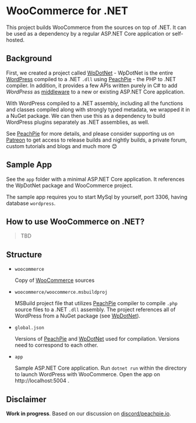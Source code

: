 # WooCommerce for .NET

This project builds WooCommerce from the sources on top of .NET. It can be used as a dependency by a regular ASP.NET Core application or self-hosted.

## Background

First, we created a project called [WpDotNet](https://github.com/iolevel/wpdotnet-sdk) - WpDotNet is the entire [WordPress](https://wordpress.org/download/) compiled to a .NET `.dll` using [PeachPie](https://peachpie.io) - the PHP to .NET compiler. In addition, it provides a few APIs written purely in C# to add _WordPress_ as [middleware](https://learn.microsoft.com/en-us/aspnet/core/fundamentals/middleware/?view=aspnetcore-8.0) to a new or existing ASP.NET Core application.

With WordPress compiled to a .NET assembly, including all the functions and classes compiled along with strongly typed metadata, we wrapped it in a NuGet package. We can then use this as a dependency to build WordPress plugins separately as .NET assemblies, as well.

See [PeachPie](https://www.peachpie.io/) for more details, and please consider supporting us on [Patreon](https://www.patreon.com/pchpcompiler) to get access to release builds and nightly builds, a private forum, custom tutorials and blogs and much more 😊

## Sample App

See the `app` folder with a minimal ASP.NET Core application. It references the WpDotNet package and WooCommerce project.

The sample app requires you to start MySql by yourself, port 3306, having database `wordpress`.

## How to use WooCommerce on .NET?

> TBD

## Structure

- `woocommerce`

    Copy of [WooCommerce](https://woocommerce.com/download/) sources
    
- `woocommerce/woocommerce.msbuildproj`

    MSBuild project file that utilizes [PeachPie](https://peachpie.io) compiler to compile `.php` source files to a .NET `.dll` assembly. The project references all of WordPress from a NuGet package (see [WpDotNet](https://github.com/iolevel/wpdotnet-sdk)).

- `global.json`

    Versions of [PeachPie](https://peachpie.io) and [WpDotNet](https://github.com/iolevel/wpdotnet-sdk) used for compilation. Versions need to correspond to each other.

- `app`

    Sample ASP.NET Core application. Run `dotnet run` within the directory to launch WordPress with WooCommerce. Open the app on http://localhost:5004 .

## Disclaimer

**Work in progress**. Based on our discussion on [discord/peachpie.io](https://discord.com/channels/1198334116182102177/1198335586222743594).
